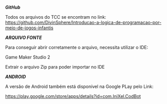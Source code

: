 ***GitHub***

Todos os arquivos do TCC se encontram no link:
https://github.com/DivinSphere/Introducao-a-logica-de-programacao-por-meio-de-jogos-infantis




***ARQUIVO FONTE***


Para conseguir abrir corretamente o arquivo,
necessita utilizar o IDE:

Game Maker Studio 2

Extrair o arquivo Zip para poder importar no IDE




***ANDROID***

A versão de Android também está disponível na Google PLay pelo Link:

https://play.google.com/store/apps/details?id=com.IniXel.CodBot


